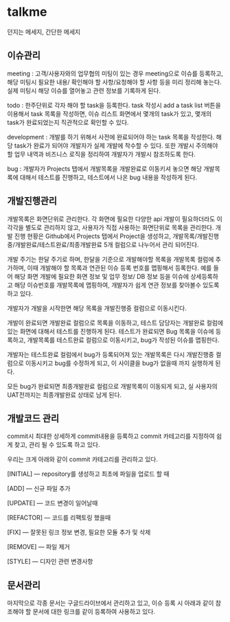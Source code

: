 # talkme
던지는 메세지, 간단한 메세지

## 이슈관리
meeting : 고객/사용자와의 업무협의 미팅이 있는 경우 meeting으로 이슈를 등록하고, 해당 미팅시 필요한 내용/ 확인해야 할 사항/요청해야 할 사항 등을 미리 정리해 놓는다. 실제 미팅시 해당 이슈를 열어놓고 관련 정보를 기록하게 된다.

todo : 한주단위로 각자 해야 할 task을 등록한다. task 작성시 add a task list 버튼을 이용해서 task 목록을 작성하면, 이슈 리스트 화면에서 몇개의 task가 있고, 몇개의 task가 완료되었는지 직관적으로 확인할 수 있다.

development : 개발를 하기 위해서 사전에 완료되어야 하는 task 목록을 작성한다. 해당 task가 완료가 되어야 개발자가 실제 개발에 착수할 수 있다. 또한 개발시 주의해야 할 업무 내역과 비즈니스 로직을 정리하여 개발자가 개발시 참조하도록 한다.

bug : 개발자가 Projects 탭에서 개발목록을 개발완료로 이동키셔 놓으면 해당 개발목록에 대해서 테스트를 진행하고, 테스트에서 나온 bug 내용을 작성하게 된다.


## 개발진행관리
개발목록은 화면단위로 관리한다. 각 화면에 필요한 다양한 api 개발이 필요하더라도 이 각각을 별도로 관리하지 않고, 사용자가 직접 사용하는 화면단위로 목록을 관리한다. 개발 진행 현황은 Github에서 Projects 탭에서 Project을 생성하고, 개발목록/개발진행중/개발완료/테스트완료/최종개발완료 5개 컬럼으로 나누어서 관리 되어진다.

개발 주기는 한달 주기로 하며, 한달을 기준으로 개발해야할 목록을 개발목록 컬럼에 추가하며, 이때 개발해야 할 목록과 연관된 이슈 등록 번호를 맵핑해서 등록한다. 예를 들어 해당 화면 개발에 필요한 화면 정보 및 업무 정보/ DB 정보 등을 이슈에 상세등록하고 해당 이슈번호를 개발목록에 맵핑하여, 개발자가 쉽게 연관 정보를 찾아볼수 있도록 하고 있다.

개발자가 개발을 시작한면 해당 목록을 개발진행중 컬럼으로 이동시킨다.

개발이 완료되면 개발완료 컬럼으로 목록을 이동하고, 테스트 담당자는 개발완료 컬럼에 있는 화면에 대해서 테스트를 진행하게 된다. 테스트가 완료되면 Bug 목록을 이슈에 등록하고, 개발목록를 테스트완료 컬럼으로 이동시키고, bug가 작성된 이슈를 맵핑한다.

개발자는 테스트완료 컬럼에서 bug가 등록되어져 있는 개발목록은 다시 개발진행중 컬럼으로 이동시키고 bug를 수정하게 되고, 이 사이클을 bug가 없을때 까지 실행하게 된다.

모든 bug가 완료되면 최종개발완료 컬럼으로 개발목록이 이동되게 되고, 실 사용자의 UAT전까지는 최종개발완료 상태로 남게 된다.

## 개발코드 관리
commit시 최대한 상세하게 commit내용을 등록하고 commit 카테고리를 지정하여 쉽게 찾고, 관리 될 수 있도록 하고 있다.

우리는 크게 아래와 같이 commit 카테고리를 관리하고 있다.

[INITIAL] — repository를 생성하고 최초에 파일을 업로드 할 때

[ADD] — 신규 파일 추가

[UPDATE] — 코드 변경이 일어날때

[REFACTOR] — 코드를 리팩토링 했을때

[FIX] — 잘못된 링크 정보 변경, 필요한 모듈 추가 및 삭제

[REMOVE] — 파일 제거

[STYLE] — 디자인 관련 변경사항


## 문서관리
마지막으로 각종 문서는 구글드라이브에서 관리하고 있고, 이슈 등록 시 아래과 같이 참조해야 할 문서에 대한 링크를 같이 등록하여 사용하고 있다.
